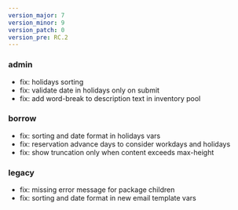 ```yaml
---
version_major: 7
version_minor: 9
version_patch: 0
version_pre: RC.2
---
```


### admin

- fix: holidays sorting
- fix: validate date in holidays only on submit
- fix: add word-break to description text in inventory pool

### borrow

- fix: sorting and date format in holidays vars
- fix: reservation advance days to consider workdays and holidays
- fix: show truncation only when content exceeds max-height

### legacy

- fix: missing error message for package children
- fix: sorting and date format in new email template vars
